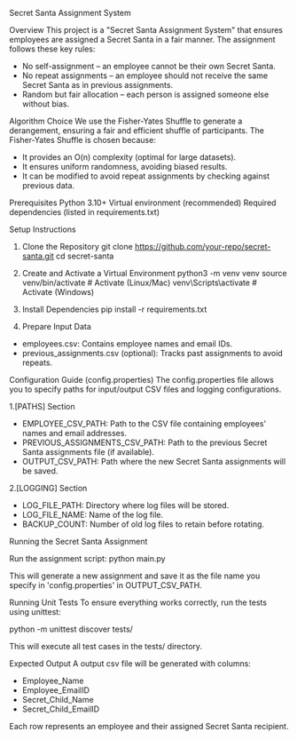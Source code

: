 Secret Santa Assignment System

Overview
This project is a "Secret Santa Assignment System" that ensures employees are assigned a Secret Santa in a fair manner. 
The assignment follows these key rules:
- No self-assignment – an employee cannot be their own Secret Santa.
- No repeat assignments – an employee should not receive the same Secret Santa as in previous assignments.
- Random but fair allocation – each person is assigned someone else without bias.

Algorithm Choice
We use the Fisher-Yates Shuffle to generate a derangement, 
ensuring a fair and efficient shuffle of participants. The Fisher-Yates Shuffle is chosen because:
- It provides an O(n) complexity (optimal for large datasets).
- It ensures uniform randomness, avoiding biased results.
- It can be modified to avoid repeat assignments by checking against previous data.

Prerequisites
Python 3.10+
Virtual environment (recommended)
Required dependencies (listed in requirements.txt)

Setup Instructions
1. Clone the Repository
git clone https://github.com/your-repo/secret-santa.git
cd secret-santa

2. Create and Activate a Virtual Environment
python3 -m venv venv 
source venv/bin/activate  # Activate (Linux/Mac)
venv\Scripts\activate  # Activate (Windows)

3. Install Dependencies
pip install -r requirements.txt

4. Prepare Input Data
- employees.csv: Contains employee names and email IDs.
- previous_assignments.csv (optional): Tracks past assignments to avoid repeats.

Configuration Guide (config.properties)
The config.properties file allows you to specify paths for input/output CSV files and logging configurations. 

1.[PATHS] Section

- EMPLOYEE_CSV_PATH: Path to the CSV file containing employees' names and email addresses.
- PREVIOUS_ASSIGNMENTS_CSV_PATH: Path to the previous Secret Santa assignments file (if available).
- OUTPUT_CSV_PATH: Path where the new Secret Santa assignments will be saved.

2.[LOGGING] Section

- LOG_FILE_PATH: Directory where log files will be stored.
- LOG_FILE_NAME: Name of the log file.
- BACKUP_COUNT: Number of old log files to retain before rotating.

Running the Secret Santa Assignment

Run the assignment script:
                         python main.py

This will generate a new assignment and save it as the file name you specify in 'config.properties' in OUTPUT_CSV_PATH.

Running Unit Tests
To ensure everything works correctly, run the tests using unittest:

python -m unittest discover tests/

This will execute all test cases in the tests/ directory.

Expected Output
A output csv file will be generated with columns:
- Employee_Name
- Employee_EmailID
- Secret_Child_Name
- Secret_Child_EmailID

Each row represents an employee and their assigned Secret Santa recipient.
